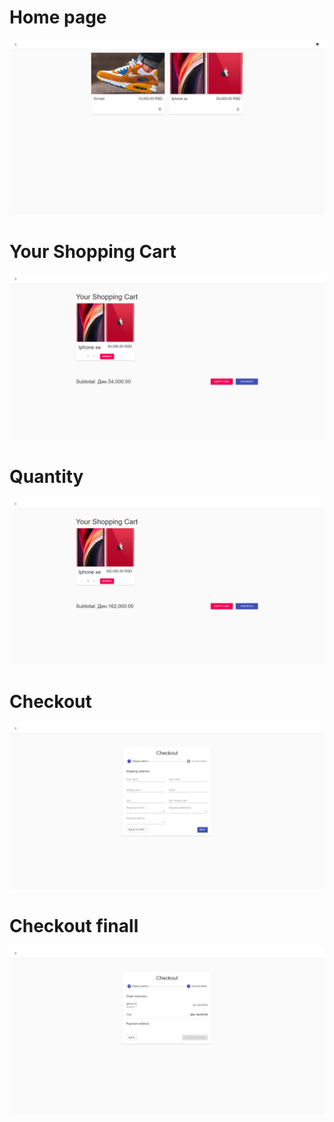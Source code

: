 <h1>Home page</h1>
<img src="https://raw.githubusercontent.com/wlada995/Portfolio/main/img/project/eCommerce-React/1.png"/>
<h1>Your Shopping Cart</h1>
<img src="https://raw.githubusercontent.com/wlada995/Portfolio/main/img/project/eCommerce-React/2.png"/>
<h1>Quantity</h1>
<img src="https://raw.githubusercontent.com/wlada995/Portfolio/main/img/project/eCommerce-React/3.png"/>
<h1>Checkout</h1>
<img src="https://raw.githubusercontent.com/wlada995/Portfolio/main/img/project/eCommerce-React/4.png"/>
<h1>Checkout finall</h1>
<img src="https://raw.githubusercontent.com/wlada995/Portfolio/main/img/project/eCommerce-React/5.png"/>
